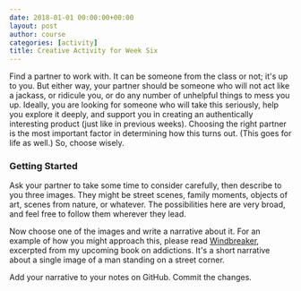 ```yaml
---
date: 2018-01-01 00:00:00+00:00
layout: post
author: course
categories: [activity]
title: Creative Activity for Week Six
---
```


Find a partner to work with. It can be someone from the class or not; it's up to you. But either way, your partner should be someone who will not act like a jackass, or ridicule you, or do any number of unhelpful things to mess you up. Ideally, you are looking for someone who will take this seriously, help you explore it deeply, and support you in creating an authentically interesting product (just like in previous weeks). Choosing the right partner is the most important factor in determining how this turns out. (This goes for life as well.) So, choose wisely.

### Getting Started

Ask your partner to take some time to consider carefully, then describe to you three images. They might be street scenes, family moments, objects of art, scenes from nature, or whatever. The possibilities here are very broad, and feel free to follow them wherever they lead.

Now choose one of the images and write a narrative about it. For an example of how you might approach this, please read [Windbreaker](/myth/2017/08/07/windbreaker/), excerpted from my upcoming book on addictions. It's a short narrative about a single image of a man standing on a street corner.

Add your narrative to your notes on GitHub. Commit the changes.
